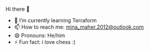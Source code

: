  Hi there 👋
- 🌱 I’m currently learning Terraform
- 📫 How to reach me: mina_maher.2012@outlook.com
- 😄 Pronouns: He/him
- ⚡ Fun fact: i love chess :)
